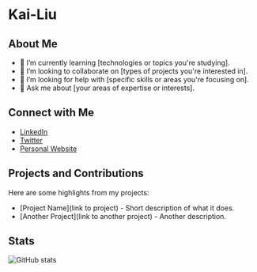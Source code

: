 # Kai-Liu


## About Me
- 🌱 I’m currently learning [technologies or topics you're studying].
- 👯 I’m looking to collaborate on [types of projects you're interested in].
- 🤔 I’m looking for help with [specific skills or areas you're focusing on].
- 💬 Ask me about [your areas of expertise or interests].

## Connect with Me
- [LinkedIn](https://linkedin.com/in/your-profile)
- [Twitter](https://twitter.com/your-profile)
- [Personal Website](https://yourwebsite.com)

## Projects and Contributions
Here are some highlights from my projects:
- [Project Name](link to project) - Short description of what it does.
- [Another Project](link to another project) - Another description.

## Stats
![GitHub stats](https://github-readme-stats.vercel.app/api?username=username&show_icons=true&theme=radical)
